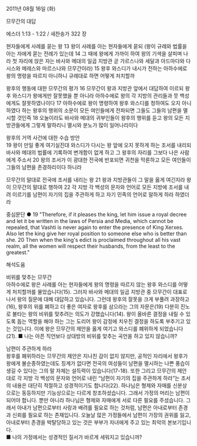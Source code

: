 2011년 08월 16일 (화)

므무간의 대답



에스더 1:13 - 1:22 / 새찬송가 322 장


현자들에게 사례를 묻는 왕
13 왕이 사례를 아는 현자들에게 묻되 (왕이 규례와 법률을 아는 자에게 묻는 전례가 있는데 14 그 때에 왕에게 가까이 하여 왕의 기색을 살피며 나라 첫 자리에 앉은 자는 바사와 메대의 일곱 지방관 곧 가르스나와 세달과 아드마다와 다시스와 메레스와 마르스나와 므무간이라) 15 왕후 와스디가 내시가 전하는 아하수에로 왕의 명령을 따르지 아니하니 규례대로 하면 어떻게 처치할까   

왕후의 행동에 대한 므무간의 평가
16 므무간이 왕과 지방관 앞에서 대답하여 이르되 왕후 와스디가 왕에게만 잘못했을 뿐 아니라 아하수에로 왕의 각 지방의 관리들과 뭇 백성에게도 잘못하였나이다 17 아하수에로 왕이 명령하여 왕후 와스디를 청하여도 오지 아니하였다 하는 왕후의 행위의 소문이 모든 여인들에게 전파되면 그들도 그들의 남편을 멸시할 것인즉 18 오늘이라도 바사와 메대의 귀부인들이 왕후의 행위를 듣고 왕의 모든 지방관들에게 그렇게 말하리니 멸시와 분노가 많이 일어나리이다

왕후의 거역 사건에 대한 수습 방안    
19 왕이 만일 좋게 여기실진대 와스디가 다시는 왕 앞에 오지 못하게 하는 조서를 내리되 바사와 메대의 법률에 기록하여 변개함이 없게 하고 그 왕후의 자리를 그보다 나은 사람에게 주소서 20 왕의 조서가 이 광대한 전국에 반포되면 귀천을 막론하고 모든 여인들이 그들의 남편을 존경하리이다 하니라 

므무간의 말대로 전국에 조서를 내리는 왕
21 왕과 지방관들이 그 말을 옳게 여긴지라 왕이 므무간의 말대로 행하여 22 각 지방 각 백성의 문자와 언어로 모든 지방에 조서를 내려 이르기를 남편이 자기의 집을 주관하게 하고 자기 민족의 언어로 말하게 하라 하였더라   

중심문단 ● 19 "Therefore, if it pleases the king, let him issue a royal decree and let it be written in the laws of Persia and Media, which cannot be repealed, that Vashti is never again to enter the presence of King Xerxes. Also let the king give her royal position to someone else who is better than she. 20 Then when the king's edict is proclaimed throughout all his vast realm, all the women will respect their husbands, from the least to the greatest."

해석도움





비위를 맞추는 므무간  
아하수에로 왕은 사례를 아는 현자들에게 왕의 명령을 따르지 않는 왕후 와스디를 어떻게 처치할까를 물었습니다(15). 그러자 바사와 메대의 일곱 지방관 중 므무간이 대표로 나서 왕의 질문에 대해 대답하고 있습니다. 그런데 왕후의 잘못을 크게 부풀려 과장하고(16), 왕후의 위를 폐하고 더 좋은 여자로 왕후를 삼으라는 그의 자문은(19) 다분히 진노로 불타는 왕의 비위를 맞추려는 의도가 강했습니다(14). 왕이 올바른 결정을 내릴 수 있도록 돕는 역할을 해야 하는 그는 도리어 왕이 감정에 치우친 결정을 하도록 부추기고 있는 것입니다. 이에 왕은 므무간의 제안을 옳게 여기고 와스디를 폐위하게 되었습니다(21).
■ 나는 아픈 직언보다 상대방의 비위를 맞추는 곡언을 하고 있지 않습니까? 

남편이 주관하게 하라  
왕후를 폐위하라는 므무간의 제안은 지나친 감이 없지 않지만, 공적인 자리에서 왕후가 왕에게 불순종하였는데도 징계가 없다면 전국의 여성들이 남편을 멸시하는 나쁜 풍습이 생길 수 있다는 그의 말 자체는 설득력이 있습니다(17-18). 또한 그리고 므무간의 제안대로 각 지방 각 백성의 문자와 언어로 내린 “남편이 자기의 집을 주관하게 하라”는 조서의 내용은 대단히 적절하고 성경적이기도 합니다(22). 하나님은 형제와 자매를 신분상으로는 동등하지만 기능상으로는 다르게 창조하셨습니다. 그래서 가정의 머리는 남편이 되어야 합니다. 뿐만 아니라 하나님은 형제와 자매에게 서로 다른 필요를 주셨습니다. 그래서 아내가 남편으로부터 사랑과 배려를 필요로 하는 것처럼, 남편은 아내로부터 존경과 신뢰를 필요로 하는 존재입니다. 오늘날 많은 가정들에서 남편이 가장의 권위를 잃고, 아내로부터 존경을 박탈당하고 있는 것은 부부가 자녀에게 주고 있는 최악의 본보기입니다.    
■ 나의 가정에서는 성경적인 질서가 바르게 세워지고 있습니까?